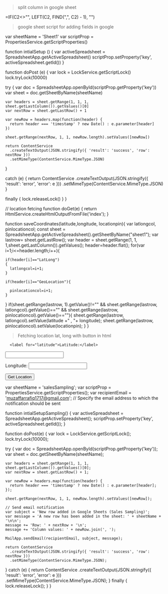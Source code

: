 > split column in google sheet

=IF(C2<>"", LEFT(C2, FIND(",", C2) - 1), "")

> google sheet script for adding fields in google

var sheetName = 'Sheet1'
var scriptProp = PropertiesService.getScriptProperties()

function intialSetup () {
var activeSpreadsheet = SpreadsheetApp.getActiveSpreadsheet()
scriptProp.setProperty('key', activeSpreadsheet.getId())
}

function doPost (e) {
var lock = LockService.getScriptLock()
lock.tryLock(10000)

try {
var doc = SpreadsheetApp.openById(scriptProp.getProperty('key'))
var sheet = doc.getSheetByName(sheetName)

    var headers = sheet.getRange(1, 1, 1, sheet.getLastColumn()).getValues()[0]
    var nextRow = sheet.getLastRow() + 1

    var newRow = headers.map(function(header) {
      return header === 'timestamp' ? new Date() : e.parameter[header]
    })

    sheet.getRange(nextRow, 1, 1, newRow.length).setValues([newRow])

    return ContentService
      .createTextOutput(JSON.stringify({ 'result': 'success', 'row': nextRow }))
      .setMimeType(ContentService.MimeType.JSON)

}

catch (e) {
return ContentService
.createTextOutput(JSON.stringify({ 'result': 'error', 'error': e }))
.setMimeType(ContentService.MimeType.JSON)
}

finally {
lock.releaseLock()
}
}

// location fetcing
function doGet(e) {
return HtmlService.createHtmlOutputFromFile('index');
}

function saveCoordinates(latitude,longitude, locationpin){
var latlongcol, pinlocationcol;
const sheet = SpreadsheetApp.getActiveSpreadsheet().getSheetByName("sheet1");
var lastrow= sheet.getLastRow();
var header = sheet.getRange(1, 1, 1,sheet.getLastColumn()).getValues();
header=header.flat();
for(var i=1;i<=header.length;i++){

    if(header[i]=="LatLong")
    {
      latlongcol=i+1;
    }

    if(header[i]=="GeoLocation"){

      pinlocationcol=i+1;
    }

}
if(sheet.getRange(lastrow, 1).getValue()!="" && sheet.getRange(lastrow, latlongcol).getValue()=="" && sheet.getRange(lastrow, pinlocationcol).getValue()==""){
sheet.getRange(lastrow, latlongcol).setValue(latitude +" , "+ longitude);
sheet.getRange(lastrow, pinlocationcol).setValue(locationpin);
}
}

> Fetching location lat, long with button in html

<!-- Location fetching -->

      <label for="latitude">Latitude:</label>

<input type="text" id="latitude" name="latitude">

<label for="longitude">Longitude:</label>
<input type="text" id="longitude" name="longitude">

<button type="button" onclick="fetchLocation()">Get Location</button>

<script>
    function fetchLocation() {
        if (navigator.geolocation) {
            navigator.geolocation.getCurrentPosition(successCallback, errorCallback);
        } else {
            alert("Geolocation is not supported by your browser.");
        }
    }

    function successCallback(position) {
        var latitude = position.coords.latitude;
        var longitude = position.coords.longitude;

        document.getElementById('latitude').value = latitude;
        document.getElementById('longitude').value = longitude;
    }

    function errorCallback(error) {
        switch (error.code) {
            case error.PERMISSION_DENIED:
                alert("Location permission denied. Please enable location services.");
                break;
            case error.POSITION_UNAVAILABLE:
                alert("Location information is unavailable.");
                break;
            case error.TIMEOUT:
                alert("The request to get user location timed out.");
                break;
            case error.UNKNOWN_ERROR:
                alert("An unknown error occurred while getting the location.");
                break;
        }
    }
</script>

<!-- End of Location fetching -->

<!-- google sheet script -->

var sheetName = 'salesSampling';
var scriptProp = PropertiesService.getScriptProperties();
var recipientEmail = 'muzaffarrafiq1717@gmail.com'; // Specify the email address to which the notification should be sent

function intialSetupSampling() {
var activeSpreadsheet = SpreadsheetApp.getActiveSpreadsheet();
scriptProp.setProperty('key', activeSpreadsheet.getId());
}

function doPost(e) {
var lock = LockService.getScriptLock();
lock.tryLock(10000);

try {
var doc = SpreadsheetApp.openById(scriptProp.getProperty('key'));
var sheet = doc.getSheetByName(sheetName);

    var headers = sheet.getRange(1, 1, 1, sheet.getLastColumn()).getValues()[0];
    var nextRow = sheet.getLastRow() + 1;

    var newRow = headers.map(function(header) {
      return header === 'timestamp' ? new Date() : e.parameter[header];
    });

    sheet.getRange(nextRow, 1, 1, newRow.length).setValues([newRow]);

    // Send email notification
    var subject = 'New row added in Google Sheets (Sales Sampling)';
    var message = 'A new row has been added in the sheet: ' + sheetName + '\n\n';
    message += 'Row: ' + nextRow + '\n';
    message += 'Column values: ' + newRow.join(', ');

    MailApp.sendEmail(recipientEmail, subject, message);

    return ContentService
      .createTextOutput(JSON.stringify({ 'result': 'success', 'row': nextRow }))
      .setMimeType(ContentService.MimeType.JSON);

} catch (e) {
return ContentService
.createTextOutput(JSON.stringify({ 'result': 'error', 'error': e }))
.setMimeType(ContentService.MimeType.JSON);
} finally {
lock.releaseLock();
}
}

<!-- end of google sheet script -->


